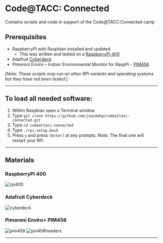 # Code@TACC: Connected
Contains scripts and code in support of the Code@TACC:Connected camp

## Prerequisites
* RaspberryPi with Raspbian installed and updated
  * This was written and tested on a [RaspberryPi 400](https://www.adafruit.com/product/4796)
* Adafruit [Cyberdeck](https://www.adafruit.com/product/4863)
* Pimoroni Enviro – Indoor Environmental Monitor for RaspPi - [PIM458](https://shop.pimoroni.com/products/enviro?variant=31155658457171)

[_Note: These scripts may run on other RPi variants and operating systems but they have not been tested._]

---

## To load all needed software:
1. Within Raspbian open a Terminal window
2. Type ```git clone https://github.com/jeaimehp/codeattacc-connected.git```
3. Type ```cd codeattacc-connected```
4. Type ```./rpi-setup.bash```
5. Press ```y``` and press ```[Enter]``` at any prompts. Note: The final one will restart your RPi

---

## Materials

### RaspberryPi 400
![rpi400](https://cdn-shop.adafruit.com/970x728/4796-12.jpg)

### Adafruit Cyberdeck
![cyberdeck](https://cdn-shop.adafruit.com/145x109/4863-09.jpg)

### Pimoroni Enviro+ PIM458
![pim458](https://cdn.shopify.com/s/files/1/0174/1800/products/Enviro-Plus-pHAT-on-white-2_300x300.jpg?v=1573820030)  ![pin458headers](https://cdn.shopify.com/s/files/1/0174/1800/products/Enviro-mini-HAT-_1-of-3_300x300.jpg?v=1573820041)

---

